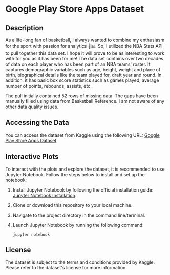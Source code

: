 # Google Play Store Apps Dataset

## Description
As a life-long fan of basketball, I always wanted to combine my enthusiasm for the sport with passion for analytics 🏀📊. So, I utilized the NBA Stats API to pull together this data set. I hope it will prove to be as interesting to work with for you as it has been for me!
The data set contains over two decades of data on each player who has been part of an NBA teams' roster. It captures demographic variables such as age, height, weight and place of birth, biographical details like the team played for, draft year and round. In addition, it has basic box score statistics such as games played, average number of points, rebounds, assists, etc.

The pull initially contained 52 rows of missing data. The gaps have been manually filled using data from Basketball Reference. I am not aware of any other data quality issues.

## Accessing the Data
You can access the dataset from Kaggle using the following URL:
[Google Play Store Apps Dataset](https://www.kaggle.com/datasets/justinas/nba-players-data)


## Interactive Plots

To interact with the plots and explore the dataset, it is recommended to use Jupyter Notebook. Follow the steps below to install and set up the notebook:

1. Install Jupyter Notebook by following the official installation guide: [Jupyter Notebook Installation](https://jupyter.org/install).
2. Clone or download this repository to your local machine.
3. Navigate to the project directory in the command line/terminal.
4. Launch Jupyter Notebook by running the following command:

   ```shell
   jupyter notebook

## License
The dataset is subject to the terms and conditions provided by Kaggle. Please refer to the dataset's license for more information.


